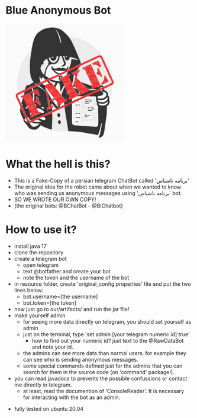   # Blue Anonymous Bot
  ![logo](logo.png)
  # What the hell is this?
  * This is a Fake-Copy of a persian telegram ChatBot called 'برنامه ناشناس'
  * The original idea for the robot came about when we wanted to know who was sending us anonymous messages using 'برنامه ناشناس' bot.
  * SO WE WROTE OUR OWN COPY!
  * (the original bots: @BChatBot - @BiChatbot)

  # How to use it?
  * install java 17
  * clone the repository
  * create a telegram bot
    * open telegram
    * text @botfather and create your bot
    * note the token and the username of the bot
  * in resource folder, create 'original_config.properites' file and put the two lines below:
      * bot.username=[the username]
      * bot.token=[the token]
  * now just go to out/artifacts/ and run the jar file!
  * make yourself admin
    * for seeing more data directly on telegram, you should set yourself as admin
    * just on the terminal, type 'set admin [your telegram numeric id] true'
      * how to find out your numeric id? just text to the @RawDataBot and note your id.
    * the admins can see more data than normal users. for example they can see who is sending anonymous messages.
    * some special commands defined just for the admins that you can search for them in the source code (on 'command' package!).
  * you can read javadocs to prevents the possible confussions or contact me directly in telegram.
    * at least, read the documention of 'ConsoleReader'. It is necessary for interacting with the bot as an admin.

- fully tested on ubuntu 20.04
